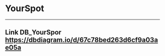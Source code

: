 # YourSpot
--------------------------------------------------
Link DB_YourSpor
https://dbdiagram.io/d/67c78bed263d6cf9a03ae05a
--------------------------------------------------
